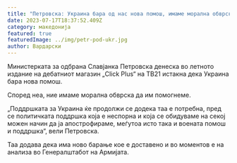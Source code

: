 ```yaml
---
title: "Петровска: Украина бара од нас нова помош, имаме морална обврска да помогнеме"
date: 2023-07-17T18:37:52.409Z
category: македонија
featured: true
featuredImage: ../img/petr-pod-ukr.jpg
author: Вардарски
---
```

<!--StartFragment-->

Министерката за одбрана Славјанка Петровска денеска во летното издание на дебатниот магазин „Click Plus“ на ТВ21 истакна дека Украина бара нова помош.

Според неа, ние имаме морална обврска да им помогнеме.

„Поддршката за Украина ќе продолжи се додека таа е потребна, пред се политичката поддршка која е неспорна и која се обидуваме на секој можен начин да ја апострофираме, меѓутоа исто така и воената помош и поддршка“, вели Петровска.

Таа додава дека има ново барање кое е доставено и во моментов е на анализа во Генералштабот на Армијата.

<!--EndFragment-->